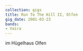 ```yaml
---
collection: gigs
title: Run To The Hill II, Olfen
gig_date: 2001-03-23
bands:
- Vaira
---
```

im Hügelhaus Olfen